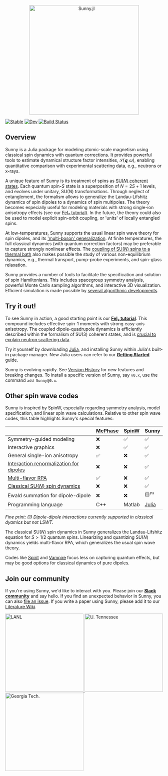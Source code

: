 <div align="center">
    <a href="https://github.com/SunnySuite/Sunny.jl/">
    <img src="https://raw.githubusercontent.com/SunnySuite/Sunny.jl/main/assets/sunny_logo.jpg" alt="Sunny.jl" width="350px">    
    </a>
</div>
<p>

[![Stable](https://img.shields.io/badge/docs-stable-blue.svg)](https://juliahub.com/docs/General/Sunny/stable)
[![Dev](https://img.shields.io/badge/docs-dev-blue.svg)](https://sunnysuite.github.io/Sunny.jl/dev)
[![Build Status](https://github.com/SunnySuite/Sunny.jl/actions/workflows/CI.yml/badge.svg?branch=main)](https://github.com/SunnySuite/Sunny.jl/actions/workflows/CI.yml?query=branch%3Amain)

## Overview

Sunny is a Julia package for modeling atomic-scale magnetism using classical spin dynamics with quantum corrections. It provides powerful tools to estimate dynamical structure factor intensities, $\mathcal{S}(𝐪,ω)$, enabling quantitative comparison with experimental scattering data, e.g., neutrons or x-rays.

A unique feature of Sunny is its treatment of spins as [SU(_N_) coherent states](https://doi.org/10.48550/arXiv.2106.14125). Each quantum spin-_S_ state is a superposition of $N=2S+1$ levels, and evolves under unitary, SU(_N_) transformations. Through neglect of entanglement, the formalism allows to generalize the Landau-Lifshitz dynamics of spin dipoles to a dynamics of spin multipoles. The theory becomes especially useful for modeling materials with strong single-ion anisotropy effects (see our [FeI₂ tutorial](https://sunnysuite.github.io/Sunny.jl/dev/examples/fei2_tutorial.html)). In the future, the theory could also be used to model explicit spin-orbit coupling, or 'units' of locally entangled spins.

At low-temperatures, Sunny supports the usual linear spin wave theory for spin dipoles, and its ['multi-boson' generalization](https://doi.org/10.48550/arXiv.1307.7731). At finite temperatures, the full classical dynamics (with quantum correction factors) may be preferable to capture strongly nonlinear effects. The [coupling of SU(_N_) spins to a thermal bath](https://doi.org/10.48550/arXiv.2209.01265) also makes possible the study of various non-equilibrium dynamics, e.g., thermal transport, pump-probe experiments, and spin-glass relaxation.

Sunny provides a number of tools to facilitate the specification and solution of spin Hamiltonians. This includes spacegroup symmetry analysis, powerful Monte Carlo sampling algorithms, and interactive 3D visualization. Efficient simulation is made possible by [several algorithmic developments](https://github.com/SunnySuite/Sunny.jl/wiki/Sunny-literature).


## Try it out!

To see Sunny in action, a good starting point is our **[FeI₂ tutorial](https://sunnysuite.github.io/Sunny.jl/dev/examples/fei2_tutorial.html)**. This compound includes effective spin-1 moments with strong easy-axis anisotropy. The coupled dipole-quadrupole dynamics is efficiently described within the formalism of SU(3) coherent states, and is [crucial to explain neutron scattering data](https://doi.org/10.1038/s41567-020-01110-1).
<!-- 
In addition to the examples in the official [documentation](https://sunnysuite.github.io/Sunny.jl/dev/), a number of tutorials are available as Jupyter notebooks at the [SunnyTutorials](https://github.com/SunnySuite/SunnyTutorials/tree/main/Tutorials) repo.  -->

Try it yourself by downloading [Julia](https://julialang.org/), and installing Sunny within Julia's built-in package manager. New Julia users can refer to our **[Getting Started](https://github.com/SunnySuite/Sunny.jl/wiki/Getting-started-with-Julia)** guide. 

Sunny is evolving rapidly. See [Version History](https://sunnysuite.github.io/Sunny.jl/dev/versions/) for new features and breaking changes. To install a specific version of Sunny, say `v0.x`, use the command `add Sunny@0.x`.

## Other spin wave codes

Sunny is inspired by SpinW, especially regarding symmetry analysis, model specification, and linear spin wave calculations. Relative to other spin wave codes, this table highlights Sunny's special features:

|| [McPhase](https://github.com/mducle/mcphase) | [SpinW](https://github.com/SpinW/spinw) | Sunny |
| -- | -- | -- | -- |
| Symmetry-guided modeling | ❌ | ✅ | ✅ |
| Interactive graphics | ❌ | ✅ | ✅ |
| General single-ion anisotropy | ✅ | ❌ | ✅ |
| [Interaction renormalization for dipoles](https://arxiv.org/abs/2304.03874) | ❌ | ❌ | ✅ |
| [Multi-flavor RPA](https://arxiv.org/abs/1307.7731) | ✅ | ❌ | ✅ |
| [Classical SU(_N_) spin dynamics](https://arxiv.org/abs/2209.01265)</u> | ❌ | ❌ | ✅ |
| Ewald summation for dipole-dipole | ❌ | ❌ | 🟨⁽¹⁾ |
| Programming language | C++ | Matlab | [Julia](https://julialang.org/) |

_Fine print: (1) Dipole-dipole interactions currently supported in classical dyamics but not LSWT._

The classical SU(_N_) spin dynamics in Sunny generalizes the Landau-Lifshitz equation for $S > 1/2$ quantum spins. Linearizing and quantizing SU(_N_) dynamics yields multi-flavor RPA, which generalizes the usual spin wave theory.

Codes like [Spirit](https://github.com/spirit-code/spirit) and [Vampire](https://vampire.york.ac.uk/) focus less on capturing quantum effects, but may be good options for classical dynamics of pure dipoles.

## Join our community

If you're using Sunny, we'd like to interact with you. Please join our **[Slack community](https://join.slack.com/t/sunny-users/shared_invite/zt-1otxwwko6-LzPtp7Fazkjx2XEqfgKqtA)** and say hello. If you find an unexpected behavior in Sunny, you can also  [file an issue](https://github.com/SunnySuite/Sunny.jl/issues). If you write a paper using Sunny, please add it to our [Literature Wiki](https://github.com/SunnySuite/Sunny.jl/wiki/Sunny-literature).

<div>
    <a href="https://www.lanl.gov">
    <img src="https://raw.githubusercontent.com/SunnySuite/Sunny.jl/main/assets/lanl.png" alt="LANL" width="250px">
    </a>
    <a href="https://www.utk.edu">
    <img src="https://raw.githubusercontent.com/SunnySuite/Sunny.jl/main/assets/utk.png" alt="U. Tennessee" width="250px">
    </a>
    <a href="https://www.gatech.edu/">
    <img src="https://raw.githubusercontent.com/SunnySuite/Sunny.jl/main/assets/gatech.png" alt="Georgia Tech." width="250px">
    </a>
</div>

